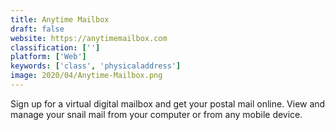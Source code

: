 ```yaml
---
title: Anytime Mailbox
draft: false 
website: https://anytimemailbox.com
classification: ['']
platform: ['Web']
keywords: ['class', 'physicaladdress']
image: 2020/04/Anytime-Mailbox.png
---
```

Sign up for a virtual digital mailbox and get your postal mail online. View and manage your snail mail from your computer or from any mobile device.